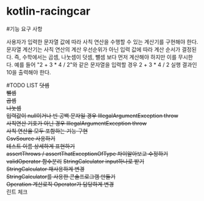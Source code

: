 # kotlin-racingcar

#기능 요구 사항

사용자가 입력한 문자열 값에 따라 사칙 연산을 수행할 수 있는 계산기를 구현해야 한다.
문자열 계산기는 사칙 연산의 계산 우선순위가 아닌 입력 값에 따라 계산 순서가 결정된다. 즉, 수학에서는 곱셈, 나눗셈이 덧셈, 뺄셈 보다 먼저 계산해야 하지만 이를 무시한다.
예를 들어 "2 + 3 * 4 / 2"와 같은 문자열을 입력할 경우 2 + 3 * 4 / 2 실행 결과인 10을 출력해야 한다.

#TODO LIST
~~덧셈~~  
~~뺄셈~~  
~~곱셈~~  
~~나눗셈~~  
~~입력값이 null이거나 빈 공백 문자일 경우 IllegalArgumentException throw~~  
~~사칙연산 기호가 아닌 경우 IllegalArgumentException throw~~  
~~사칙 연산을 모두 포함하는 기능 구현~~  
~~CsvSource 사용하기~~  
~~테스트 이름 상세하게 표현하기~~  
~~assertThrows / assertThatExceptionOfType 차이알아보고 수정하기~~   
~~validOperator 함수분리~~
~~StringCalculator input하나로 받기~~    
~~StringCalculator 재사용하게 변경~~  
~~StringCalculator를 사용한 콘솔프로그램 만들기~~  
~~Operation 계산로직 Operator가 담당하게 변경~~  
린트 체크  